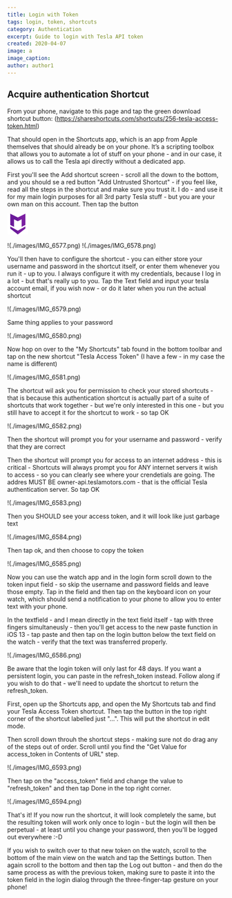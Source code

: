 ```yaml
---
title: Login with Token
tags: login, token, shortcuts
category: Authentication
excerpt: Guide to login with Tesla API token
created: 2020-04-07
image: a
image_caption: 
author: author1
---
```


## Acquire authentication Shortcut

From your phone, navigate to this page and tap the green download shortcut button: (https://shareshortcuts.com/shortcuts/256-tesla-access-token.html)

That should open in the Shortcuts app, which is an app from Apple themselves that should already be on your phone. It’s a scripting toolbox that allows you to automate a lot of stuff on your phone - and in our case, it allows us to call the Tesla api directly without a dedicated app. 

First you'll see the Add shortcut screen - scroll all the down to the bottom, and you should se a red button "Add Untrusted Shortcut" - if you feel like, read all the steps in the shortcut and make sure you trust it. I do - and use it for my main login purposes for all 3rd party Tesla stuff - but you are your own man on this account. Then tap the button

![alt text](https://github.com/adam-p/markdown-here/raw/master/src/common/images/icon48.png "Logo Title Text 1")


!(./images/IMG_6577.png) !(./images/IMG_6578.png)

You'll then have to configure the shortcut - you can either store your username and password in the shortcut itself, or enter them whenever you run it - up to you. I always configure it with my credentials, because I log in a lot - but that's really up to you. Tap the Text field and input your tesla account email, if you wish now - or do it later when you run the actual shortcut

!(./images/IMG_6579.png)

Same thing applies to your password

!(./images/IMG_6580.png)

Now hop on over to the "My Shortcuts" tab found in the bottom toolbar and tap on the new shortcut "Tesla Access Token" (I have a few - in my case the name is different)

!(./images/IMG_6581.png)

The shortcut wil ask you for permission to check your stored shortcuts - that is because this authentication shortcut is actually part of a suite of shortcuts that work together - but we're only interested in this one - but you still have to accept it for the shortcut to work - so tap OK

!(./images/IMG_6582.png)

Then the shortcut will prompt you for your username and password - verify that they are correct

Then the shortcut will prompt you for access to an internet address - this is critical - Shortcuts will always prompt you for ANY internet servers it wish to access - so you can clearly see where your crendetials are going. The addres MUST BE owner-api.teslamotors.com - that is the official Tesla authentication server. So tap OK

!(./images/IMG_6583.png)

Then you SHOULD see your access token, and it will look like just garbage text

!(./images/IMG_6584.png)

Then tap ok, and then choose to copy the token

!(./images/IMG_6585.png)

Now you can use the watch app and in the login form scroll down to the token input field - so skip the username and password fields and leave those empty. Tap in the field and then tap on the keyboard icon on your watch, which should send a notification to your phone to allow you to enter text with your phone. 

In the textfield - and I mean directly in the text field itself - tap with three fingers simultaneusly - then you'll get access to the new paste function in iOS 13 - tap paste and then tap on the login button below the text field on the watch - verify that the text was transferred properly. 

!(./images/IMG_6586.png)

Be aware that the login token will only last for 48 days. If you want a persistent login, you can paste in the refresh_token instead. Follow along if you wish to do that - we'll need to update the shortcut to return the refresh_token. 

First, open up the Shortcuts app, and open the My Shortcuts tab and find your Tesla Access Token shortcut. Then tap the button in the top right corner of the shortcut labelled just "...". This will put the shortcut in edit mode. 

Then scroll down throuh the shortcut steps - making sure not do drag any of the steps out of order. Scroll until you find the "Get Value for access_token in Contents of URL" step. 

!(./images/IMG_6593.png)

Then tap on the "access_token" field and change the value to "refresh_token" and then tap Done in the top right corner. 

!(./images/IMG_6594.png)

That's it! If you now run the shortcut, it will look completely the same, but the resulting token will work only once to login - but the login will then be perpetual - at least until you change your password, then you'll be logged out everywhere :-D

If you wish to switch over to that new token on the watch, scroll to the bottom of the main view on the watch and tap the Settings button. Then again scroll to the bottom and then tap the Log out button - and then do the same process as with the previous token, making sure to paste it into the token field in the login dialog through the three-finger-tap gesture on your phone!